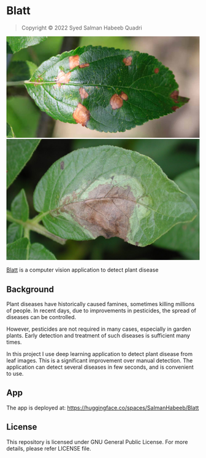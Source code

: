 # Blatt

> Copyright ©️ 2022 Syed Salman Habeeb Quadri

![](https://github.com/SalmanHabeeb/Blatt/blob/main/images/frogeye_spots_apple_leaf.jpg)
![](https://github.com/SalmanHabeeb/Blatt/blob/main/images/Halo-2-3-1080x675.jpg)

[Blatt](https://huggingface.co/spaces/SalmanHabeeb/Blatt) is a computer vision application to detect plant disease

## Background

Plant diseases have historically caused famines, sometimes killing millions of people. In recent days, due to improvements in pesticides, the spread of diseases can be controlled.

However, pesticides are not required in many cases, especially in garden plants. Early detection and treatment of such diseases is sufficient many times.

In this project I use deep learning application to detect plant disease from leaf images. This is a significant improvement over manual detection. The application can detect several diseases in few seconds, and is convenient to use.

## App

The app is deployed at: https://huggingface.co/spaces/SalmanHabeeb/Blatt

## License

This repository is licensed under GNU General Public License. For more details, please refer LICENSE file.
